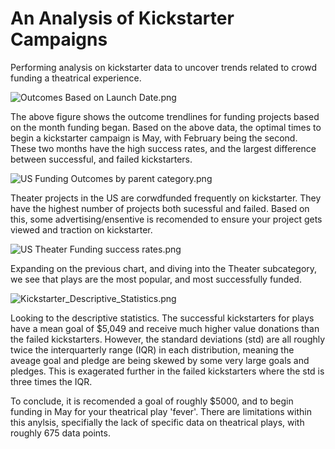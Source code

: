# An Analysis of Kickstarter Campaigns
Performing analysis on kickstarter data to uncover trends related to crowd funding a theatrical experience. 

![Outcomes Based on Launch Date.png](https://github.com/jburs/kickstarter-analysis)

The above figure shows the outcome trendlines for funding projects based on the month funding began. Based on the above data, the optimal times to begin a kickstarter campaign is May, with February being the second. These two months have the high success rates, and the largest difference between successful, and failed kickstarters. 

![US Funding Outcomes by parent category.png](https://github.com/jburs/kickstarter-analysis)

Theater projects in the US are corwdfunded frequently on kickstarter. They have the highest number of projects both sucessful and failed. Based on this, some advertising/ensentive is recomended to ensure your project gets viewed and traction on kickstarter. 

![US Theater Funding success rates.png](https://github.com/jburs/kickstarter-analysis)

Expanding on the previous chart, and diving into the Theater subcategory, we see that plays are the most popular, and most successfully funded. 

![Kickstarter_Descriptive_Statistics.png](https://github.com/jburs/kickstarter-analysis)

Looking to the descriptive statistics. The successful kickstarters for plays have a mean goal of $5,049 and receive much higher value donations than the failed kickstarters. However, the standard deviations (std) are all roughly twice the interquarterly range (IQR) in each distribution, meaning the aveage goal and pledge are being skewed by some very large goals and pledges. This is exagerated further in the failed kickstarters where the std is three times the IQR.


To conclude, it is recomended a goal of roughly $5000, and to begin funding in May for your theatrical play 'fever'. There are limitations within this anylsis, specifially the lack of specific data on theatrical plays, with roughly 675 data points. 
